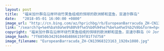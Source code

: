 ```yaml
---
layout: post
title:  "福米加什群岛沿岸环绕竹荚鱼组成的饵球的欧洲魣和蓝鱼，亚速尔群岛"
date:   "2018-05-01 16:00:00 +0800"
image_url: "http://cn.bing.com/az/hprichbg/rb/EuropeanBarracuda_ZH-CN13968323163_1920x1080.jpg"
link: "/search?q=%e4%ba%9a%e9%80%9f%e5%b0%94%e7%be%a4%e5%b2%9b&form=hpcapt&mkt=zh-cn"
copyright: "福米加什群岛沿岸环绕竹荚鱼组成的饵球的欧洲魣和蓝鱼，亚速尔群岛 (© Jordi Chias/Minden Pictures)"
image_hash: "7f6850b34291044b8866159f81f7d758"
image_filename: "EuropeanBarracuda_ZH-CN13968323163_1920x1080.jpg"
---
```

